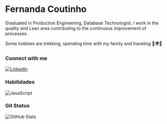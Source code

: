 # Fernanda Coutinho

Graduated in Production Engineering, Database Technologist.
I work in the quality and Lean area contributing to the continuous improvement of processes.

Some hobbies are trekking, spending time with my family and traveling 🥾🌍💚


### Connect with me
[![LinkedIn](https://img.shields.io/badge/LinkedIn-0077B5?style=for-the-badge&logo=linkedin&logoColor=white)](https://www.linkedin.com/in/fernandacoutinho/)

### Habilidades

![JavaScript](https://img.shields.io/badge/JavaScript-F7DF1E?style=for-the-badge&logo=javascript&logoColor=black)

### Git Status

![GitHub Stats](https://github-readme-stats.vercel.app/api?username=Fectnho&theme=transparent&bg_color=000&border_color=30A3DC&show_icons=true&icon_color=30A3DC&title_color=E94D5F&text_color=FFF)
